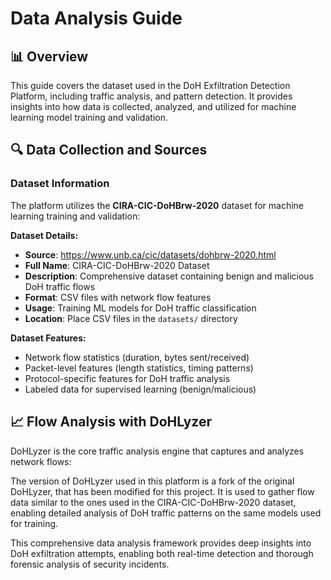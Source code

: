 # Data Analysis Guide

## 📊 Overview

This guide covers the dataset used in the DoH Exfiltration Detection Platform, including traffic analysis, and pattern detection. It provides insights into how data is collected, analyzed, and utilized for machine learning model training and validation.

## 🔍 Data Collection and Sources

### Dataset Information

The platform utilizes the **CIRA-CIC-DoHBrw-2020** dataset for machine learning training and validation:

**Dataset Details:**
- **Source**: https://www.unb.ca/cic/datasets/dohbrw-2020.html
- **Full Name**: CIRA-CIC-DoHBrw-2020 Dataset
- **Description**: Comprehensive dataset containing benign and malicious DoH traffic flows
- **Format**: CSV files with network flow features
- **Usage**: Training ML models for DoH traffic classification
- **Location**: Place CSV files in the `datasets/` directory

**Dataset Features:**
- Network flow statistics (duration, bytes sent/received)
- Packet-level features (length statistics, timing patterns)
- Protocol-specific features for DoH traffic analysis
- Labeled data for supervised learning (benign/malicious)

## 📈 Flow Analysis with DoHLyzer

DoHLyzer is the core traffic analysis engine that captures and analyzes network flows:

The version of DoHLyzer used in this platform is a fork of the original DoHLyzer, that has been modified for this project. It is used to gather flow data similar to the ones used in the CIRA-CIC-DoHBrw-2020 dataset, enabling detailed analysis of DoH traffic patterns on the same models used for training.

This comprehensive data analysis framework provides deep insights into DoH exfiltration attempts, enabling both real-time detection and thorough forensic analysis of security incidents.
